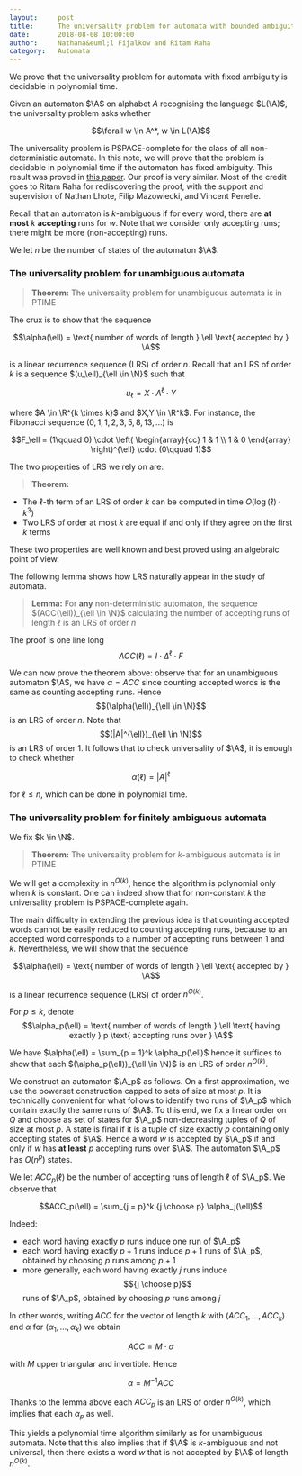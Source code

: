 ```yaml
---
layout:     post
title:      The universality problem for automata with bounded ambiguity 
date:       2018-08-08 10:00:00
author:     Nathana&euml;l Fijalkow and Ritam Raha
category:   Automata
---
```


<script type="text/x-mathjax-config">
MathJax.Hub.Config({
  TeX: {
    Macros: {
      N: "{\\mathbb{N}}",
      R: "{\\mathbb{R}}",
      M: "{\\mathcal{M}}",
      A: "{\\mathcal{A}}",
      rank: "{\\text{rank}}",
    }
  }
});
</script>

<p class="intro"><span class="dropcap">W</span>e prove that the universality problem for automata with fixed ambiguity is decidable in polynomial time.</p>

Given an automaton $\A$ on alphabet $A$ recognising the language $L(\A)$, the universality problem asks whether

$$\forall w \in A^*, w \in L(\A)$$

The universality problem is PSPACE-complete for the class of all non-deterministic automata.
In this note, we will prove that the problem is decidable in polynomial time if the automaton has fixed ambiguity.
This result was proved in [this paper](https://epubs.siam.org/doi/pdf/10.1137/0214044). 
Our proof is very similar.
Most of the credit goes to Ritam Raha for rediscovering the proof, with the support and supervision of Nathan Lhote, Filip Mazowiecki, and Vincent Penelle.

Recall that an automaton is $k$-ambiguous if for every word, there are **at most** $k$ **accepting** runs for $w$.
Note that we consider only accepting runs; there might be more (non-accepting) runs.

We let $n$ be the number of states of the automaton $\A$.

### The universality problem for unambiguous automata

<!--
Consider an unambiguous automaton $\A$ with $n$ states.

An interesting property of unambiguous automata is the correspondence between accepted words and accepting runs: to an accepted word corresponds a unique accepting run.
Hence one can see an unambiguous automaton $\A$ as a weighted automaton over the reals which computes the function $f_\A$ such that $f_\A(w) = 1$ if $w \in L$ and $0$ otherwise.
This means that we can use Fliess' theorem (see [this post]({{ '/blog/fliess_theorem' | prepend: site.baseurl }})).

> **Lemma 1:**
If there exists a word $w$ that is not accepted by $\A$, then there exists a word $w^{\prime}$ not accepted by $\A$ such that $|w^{\prime}|\leq n$

We will prove the lemma by contradiction. 
Let us assume that the shortest word $u$ which is not accepted by $\A$ has size $k > n$. 
We write $u = a_1 a_2 \ldots a_k$. 

We look at a submatrix of the Hankel matrix of $f$: in the matrix $H$ the rows are labelled by the prefixes of $u$, and the columns by suffixes of $u$.

By assumption all the diagonal entries of $H$ will be 0 as the word $u$ itself is not accepted and the upper triangular part of the matrix will be all 1, 
since it corresponds to words that are shorter than $u$. 
Henceforth, $H$ will look like the following:

<figure> <img src="{{ '/images/matrix.png' | prepend: site.baseurl }}" alt="">  </figure>

Let, $H^{\prime} = J - H$, where $J$ is the matrix with all 1's. 
Now $H^{\prime}$ is a lower triangular matrix with $k + 1$ non-zero diagonal elements. 
Hence, $\rank(H^{\prime}) = k + 1$. 
Since $J$ has rank $1$, $\rank(H) \ge k > n$.

On the other hand, we have already seen that we can see $\A$ as a weighted automaton,
for which $H$ is a submatrix of its Hankel matrix. 
Thanks to Fliess' theorem this implies $\rank(H) \le \rank(H_f) \le n$, contradiction.

Using Lemma 1 it is easy to conclude that universality for unambiguous automata is in **co-NP**: 
we can just guess a word of length at most $n$ and check that it is not accepted by $\A$ in polynomial time.
-->

> **Theorem:**
The universality problem for unambiguous automata is in PTIME

The crux is to show that the sequence

$$\alpha(\ell) = \text{ number of words of length } \ell \text{ accepted by } \A$$

is a linear recurrence sequence (LRS) of order $n$.
Recall that an LRS of order $k$ is a sequence $(u_\ell)_{\ell \in \N}$ such that

$$u_\ell = X \cdot A^{\ell} \cdot Y$$

where $A \in \R^{k \times k}$ and $X,Y \in \R^k$.
For instance, the Fibonacci sequence $(0,1,1,2,3,5,8,13,\ldots)$ is

$$F_\ell = (1\qquad 0) \cdot \left( \begin{array}{cc} 1 & 1 \\ 1 & 0 \end{array} \right)^{\ell} \cdot (0\qquad 1)$$

The two properties of LRS we rely on are:
> **Theorem:**
* The $\ell$-th term of an LRS of order $k$ can be computed in time $O(\log(\ell) \cdot k^3)$
* Two LRS of order at most $k$ are equal if and only if they agree on the first $k$ terms

These two properties are well known and best proved using an algebraic point of view.

The following lemma shows how LRS naturally appear in the study of automata.

> **Lemma:**
For **any** non-deterministic automaton, the sequence 
$(ACC(\ell))_{\ell \in \N}$ calculating the number of accepting runs of length $\ell$
is an LRS of order $n$

The proof is one line long
$$ACC(\ell) = I \cdot \Delta^{\ell} \cdot F$$

We can now prove the theorem above: observe that for an unambiguous automaton $\A$, 
we have $\alpha = ACC$ since counting accepted words is the same as counting accepting runs.
Hence $$(\alpha(\ell))_{\ell \in \N}$$ is an LRS of order $n$.
Note that $$(|A|^{\ell})_{\ell \in \N}$$ is an LRS of order $1$.
It follows that to check universality of $\A$, it is enough to check whether 

$$\alpha(\ell) = |A|^{\ell}$$

for $\ell \le n$, which can be done in polynomial time.

<!--
Remark that this yields another proof of Lemma 1, but also a polynomial time algorithm.

Let's define two quantities:  
$T_k=$ No. of $k$-length accepting paths of $M$.  
$T_{\leq k}=$ No. of accepting paths of maximum length $k$.  

Clearly, $T_{\leq k}= \sum_{i=1}^k T_i$. Now, for $i \in \N$, let $\Delta^{i}$ be a $\|Q\| \times \|Q\|$ matrix, such that  $\Delta(q,q^{\prime})$= Number of $i$- length paths from $q$ to $q^{\prime}$. Consider $I=e_{q_0}$ and $F=e_{q_f}$, then $I\cdot \Delta^{i} \cdot F$ denotes the number of $i$-length accepting runs in $M$.  

 Hence, $T_k= I\cdot \Delta^{k} \cdot F$.  

 Now, $\Delta^{1}$ is fixed for a given automaton. It  can be computed from the automaton itself by filling up the matrix in $O(n^2)$ time directly from the structure of the automaton. Now, the claim is, $\Delta^{k}= \Delta^{k-1}\cdot \Delta^{1}$.  

 $\Delta^{i}(q,q^{\prime})$ denotes the number of $i$ length paths from $q$ to $q ^{\prime}$. Now, every $i$ length path from $q$ to $q^{\prime}$ can be divided into a $(i-1)$ length path from $q$ to some state $x$ and an $1$-length path from $x$ to $q^{\prime}$. Hence, $\Delta^{i}(q,q^{\prime})=\sum_{x \in Q}\Delta^{i-1}(q,x)\cdot \Delta^{1}(x,q^{\prime}) \Rightarrow \Delta^{i}=\Delta^{i-1}\cdot \Delta^{1}$.  

Thus, $(\Delta^i)_i$ is a linear recurrence system and as $\Delta_1$ can be computed polynomially, $\Delta^{i}$ also can be computed polynomially for all $i$ as it is just a series of matrix multiplications.  

From the above result we get two equations: $T_{\leq k}= T_{\leq k-1} + T_k$ and $T_k = T_{k-1}\cdot \Delta_1$. Note that, we have not used unambiguity yet. Hence, the above equations are true for any automaton.  

Now, we will use that $M$ is unambiguous, hence every run corresponds to one word. Hence, $T_{\leq k}$ will denote all the words of maximum length $k$ accepted by $\A$. Now, as $\A$ is unambiguous, we can use *Lemma 1*. 
-->

### The universality problem for finitely ambiguous automata

We fix $k \in \N$.

> **Theorem:** 
The universality problem for $k$-ambiguous automata is in PTIME

We will get a complexity in $n^{O(k)}$, hence the algorithm is polynomial only when $k$ is constant.
One can indeed show that for non-constant $k$ the universality problem is PSPACE-complete again.

The main difficulty in extending the previous idea is that counting accepted words cannot be easily reduced to counting accepting runs, because to an accepted word corresponds 
to a number of accepting runs between $1$ and $k$.
Nevertheless, we will show that the sequence

$$\alpha(\ell) = \text{ number of words of length } \ell \text{ accepted by } \A$$

is a linear recurrence sequence (LRS) of order $n^{O(k)}$.

For $p \le k$, denote
$$\alpha_p(\ell) = \text{ number of words of length } \ell \text{ having exactly } p \text{ accepting runs over } \A$$

We have $\alpha(\ell) = \sum_{p = 1}^k \alpha_p(\ell)$
hence it suffices to show that each $(\alpha_p(\ell))_{\ell \in \N}$ is an LRS of order $n^{O(k)}$.

We construct an automaton $\A_p$ as follows. 
On a first approximation, we use the powerset construction capped to sets of size at most $p$.
It is technically convenient for what follows to identify two runs of $\A_p$ which contain exactly the same runs of $\A$.
To this end, we fix a linear order on $Q$ and choose as set of states for $\A_p$ non-decreasing tuples of $Q$ of size at most $p$.
A state is final if it is a tuple of size exactly $p$ containing only accepting states of $\A$.
Hence a word $w$ is accepted by $\A_p$ if and only if $w$ has **at least** $p$ accepting runs over $\A$.
The automaton $\A_p$ has $O(n^p)$ states.

We let $ACC_p(\ell)$ be the number of accepting runs of length $\ell$ of $\A_p$.
We observe that

$$ACC_p(\ell) = \sum_{j = p}^k {j \choose p} \alpha_j(\ell)$$

Indeed:
* each word having exactly $p$ runs induce one run of $\A_p$
* each word having exactly $p+1$ runs induce $p+1$ runs of $\A_p$, obtained by choosing $p$ runs among $p+1$
* more generally, each word having exactly $j$ runs induce $${j \choose p}$$ runs of $\A_p$, obtained by choosing $p$ runs among $j$

In other words, writing $ACC$ for the vector of length $k$ with $(ACC_1,\ldots,ACC_k)$ and $\alpha$ for $(\alpha_1,\ldots,\alpha_k)$
we obtain

$$ACC = M \cdot \alpha$$

with $M$ upper triangular and invertible. Hence

$$\alpha = M^{-1} ACC$$

Thanks to the lemma above each $ACC_p$ is an LRS of order $n^{O(k)}$, which implies that each $\alpha_p$ as well.

This yields a polynomial time algorithm similarly as for unambiguous automata.
Note that this also implies that if $\A$ is $k$-ambiguous and not universal, 
then there exists a word $w$ that is not accepted by $\A$ of length $n^{O(k)}$.


<!--
Consider any linear ordering $<$ on $Q$. For any natural number $p \leq k$, we construct an automaton $A_p= \langle Q^{\prime}, A, \delta^{\prime},q_0,{q_f}^{\prime}\rangle$ as follows:  

**States:** $Q^{\prime}=Q \cup Q^2 \cup \cdots \cup Q^p$ separated with atmost $(p-1)$ delimiters,  

**Transitions:** if for some state $q \in Q$, $q \xrightarrow[]{a}q_1$ \& $q \xrightarrow[]{a}q_2$ $\in \delta$ and $q_1 < q_2$, then $q \xrightarrow[]{a}(q_1\|q_2) \in \delta^{\prime}$  

**Final state:** Final states of $A_p$ will be $(\underbrace{q_f\|q_f\|\cdots\|q_f}_{p \text{ times}})$  

Notice that, because of the linear order, some word reaches one final state in $A_p$ in exactly one path. Let $w$ ends in some accepting states in $A_p$. Intuitively we can see that, each group in the final states separated by two delimiters uniquely encodes one run of $w$ on $A$. By construction, as the final states of $A_p$ have $(p-1)$ delimiters i.e. $p$ such groups, it accepts all the words, that have at least $p$ accepting runs on $A$.  
Now, consider $A_k$, where $k$ is the highest ambiguity. It accepts any word which has exactly $k$ accepting runs on $A$ and will end up in exactly one final state uniquely encoding $k$-runs of the word. As, the word can reach the above said final state in exactly one path, $A_k$ is unambiguous.  

Now, consider $A_l$ for any $l < k$. It accepts all the words that have at least $l$-accepting runs on $A$. Clearly, from the construction all the words $w$ having $l$-accepting runs will have exactly one accepting run on $A_l$. Now, consider a word $u$ having $i$ accepting runs on $A$, where $l< i < k$. 
Consider $\rho_1, \rho_2, \ldots, \rho_i$ denotes the accepting states of $w$ on $A$, denoting $i$  different accepting runs. Choose any $l$ states among these maintaining the linear order, say $\rho^{\prime}_1, \rho^{\prime}_2, \ldots, \rho^{\prime}_l$. Then, by construction $u$ will have a unique accepting run on $A_l$ ending at state $(\rho^{\prime}_1\|\rho^{\prime}_2\| \ldots\| \rho^{\prime}_l)$. Hence, $u$ has $i\choose l$ accepting runs on $A_l$.  

Let, $\alpha(l)$ denotes the number of words of length $l$ accepted by $A$ and  
$\alpha(l,j)$ denotes the number of words among them which are accepted by exactly $j$ runs on $A$. Our aim is to prove that, $$ (\alpha(l))_l $$ is an LRS of order polynomial in $n$. Then, it will be enough to check the universality for those first poly($n$) terms.    

Clearly, $\alpha(l) = \sum_{j=1}^k \alpha(l,j)$. Now, recall $T_l(M)$ denotes the number of $l$- length accepting paths on $M$. From the previous explanation we can construct the following set of equations:  

$$\begin{split}
T_l(A_k)	& = \alpha(l,k) \\
T_l(A_{k-1}) 	& = \alpha(l,k-1) + {k\choose k-1} \alpha(l,k) \\
T_l(A_{k-2}) 	& = \alpha(l,k-2) + {k-1 \choose k-2} \alpha(l,k-1) + {k \choose k-2}\alpha(l,k) \\
&\vdots \\
T_l(A_1) 	& = \cdots \\
\end{split}$$


Previously, we have seen that, $$ (T_l(\A))_{l} $$ is a linear recurrence sequence for any automaton $\A$. Hence, for each $k$, $$ (\alpha(l,k))_l $$ is also a linear recurrence sequence of order poly($n$) as the coefficients in the previous set of equations are only binomials in $k$. From this we can infer that, $$ (\alpha(l))_l $$ is a linear recurrence sequence of order poly($n$) also.  

Hence, the automaton will be universal if $$ \alpha(l)= A^{l} $$ for first poly($n$) terms. Calculating $$ \alpha(l) $$ can be done in polynomial time as we can calculate $$ T_{l} $$ in polynomial time. Hence, the whole checking process is polynomial.
-->
